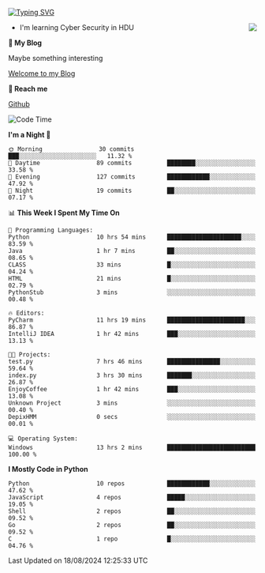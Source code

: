 [![Typing SVG](https://readme-typing-svg.herokuapp.com?font=Fira+Code&pause=1000&random=false&width=450&height=60&lines=Hello+%F0%9F%91%8B%F0%9F%8F%BB;I'm+JBNRZ)](https://git.io/typing-svg)

<a href="#">
  <img align="right" src="https://github-readme-stats.vercel.app/api?username=JBNRZ&show_icons=true&bg_color=15,f2f7fd,E0EAFC" />
</a>

- I'm learning Cyber Security in HDU

 **🌱 My Blog**

Maybe something interesting

[Welcome to my Blog](https://jbnrz.com.cn/)

 **💬 Reach me** 

[Github](https://github.com/JBNRZ)


<!--START_SECTION:waka-->
![Code Time](http://img.shields.io/badge/Code%20Time-633%20hrs%2051%20mins-blue)

**I'm a Night 🦉** 

```text
🌞 Morning                30 commits          ███░░░░░░░░░░░░░░░░░░░░░░   11.32 % 
🌆 Daytime                89 commits          ████████░░░░░░░░░░░░░░░░░   33.58 % 
🌃 Evening                127 commits         ████████████░░░░░░░░░░░░░   47.92 % 
🌙 Night                  19 commits          ██░░░░░░░░░░░░░░░░░░░░░░░   07.17 % 
```


📊 **This Week I Spent My Time On** 

```text
💬 Programming Languages: 
Python                   10 hrs 54 mins      █████████████████████░░░░   83.59 % 
Java                     1 hr 7 mins         ██░░░░░░░░░░░░░░░░░░░░░░░   08.65 % 
CLASS                    33 mins             █░░░░░░░░░░░░░░░░░░░░░░░░   04.24 % 
HTML                     21 mins             █░░░░░░░░░░░░░░░░░░░░░░░░   02.79 % 
PythonStub               3 mins              ░░░░░░░░░░░░░░░░░░░░░░░░░   00.48 % 

🔥 Editors: 
PyCharm                  11 hrs 19 mins      ██████████████████████░░░   86.87 % 
IntelliJ IDEA            1 hr 42 mins        ███░░░░░░░░░░░░░░░░░░░░░░   13.13 % 

🐱‍💻 Projects: 
test.py                  7 hrs 46 mins       ███████████████░░░░░░░░░░   59.64 % 
index.py                 3 hrs 30 mins       ███████░░░░░░░░░░░░░░░░░░   26.87 % 
EnjoyCoffee              1 hr 42 mins        ███░░░░░░░░░░░░░░░░░░░░░░   13.08 % 
Unknown Project          3 mins              ░░░░░░░░░░░░░░░░░░░░░░░░░   00.40 % 
DepixHMM                 0 secs              ░░░░░░░░░░░░░░░░░░░░░░░░░   00.01 % 

💻 Operating System: 
Windows                  13 hrs 2 mins       █████████████████████████   100.00 % 
```

**I Mostly Code in Python** 

```text
Python                   10 repos            ████████████░░░░░░░░░░░░░   47.62 % 
JavaScript               4 repos             █████░░░░░░░░░░░░░░░░░░░░   19.05 % 
Shell                    2 repos             ██░░░░░░░░░░░░░░░░░░░░░░░   09.52 % 
Go                       2 repos             ██░░░░░░░░░░░░░░░░░░░░░░░   09.52 % 
C                        1 repo              █░░░░░░░░░░░░░░░░░░░░░░░░   04.76 % 
```




 Last Updated on 18/08/2024 12:25:33 UTC
<!--END_SECTION:waka-->
